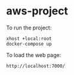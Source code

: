 # aws-project

To run the project:
```shell_session
xhost +local:root
docker-compose up
 ```
 
 To load the web page:
 ```shell_session
http://localhost:7000/
 ```
